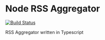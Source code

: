 Node RSS Aggregator
===================

[![Build Status](https://travis-ci.com/MichaelRBond/node-rss-aggregator.svg?branch=master)](https://travis-ci.com/MichaelRBond/node-rss-aggregator)

RSS Aggregator written in Typescript
